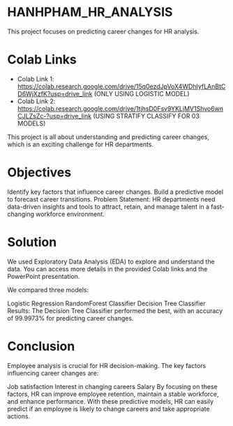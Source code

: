 # HANHPHAM_HR_ANALYSIS
This project focuses on predicting career changes for HR analysis.

# Colab Links

- Colab Link 1: https://colab.research.google.com/drive/15q0ezdJpVoX4WDhIyfLAnBtCD6WjXzfK?usp=drive_link (ONLY USING LOGISTIC MODEL)
- Colab Link 2: https://colab.research.google.com/drive/1tjhsD0Fsv9YKLjMV1Shvo6wnCJLZsZc-?usp=drive_link (USING STRATIFY CLASSIFY FOR 03 MODELS) 

This project is all about understanding and predicting career changes, which is an exciting challenge for HR departments.

# Objectives
Identify key factors that influence career changes.
Build a predictive model to forecast career transitions.
Problem Statement:
HR departments need data-driven insights and tools to attract, retain, and manage talent in a fast-changing workforce environment.

# Solution
We used Exploratory Data Analysis (EDA) to explore and understand the data. You can access more details in the provided Colab links and the PowerPoint presentation.

We compared three models:

Logistic Regression
RandomForest Classifier
Decision Tree Classifier
Results: The Decision Tree Classifier performed the best, with an accuracy of 99.9973% for predicting career changes.

# Conclusion
Employee analysis is crucial for HR decision-making. The key factors influencing career changes are:

Job satisfaction
Interest in changing careers
Salary
By focusing on these factors, HR can improve employee retention, maintain a stable workforce, and enhance performance. With these predictive models, HR can easily predict if an employee is likely to change careers and take appropriate actions.





